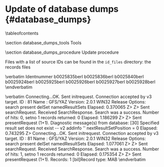 Update of database dumps    {#database_dumps}
========================

\tableofcontents

\section database_dumps_tools Tools

\section database_dumps_procedure Update procedure

Files with a list of source IDs can be found in the `id_files` directory: the
records files

\verbatim
Identnummer
b0025835berl
b0025836berl
b0025840berl
b0025924berl
b0025925berl
b0025926berl
b0025927berl
b0025928berl
\endverbatim

\verbatim
Connecting...OK.
Sent initrequest.
Connection accepted by v3 target.
ID     : 81
Name   : GFS/YAZ
Version: 2.0.1 WIN32 Release
Options: search present delSet namedResultSets
Elapsed: 0.370065
Z> Z> Sent searchRequest.
Received SearchResponse.
Search was a success.
Number of hits: 0, setno 1
records returned: 0
Elapsed: 1.186299
Z> Z> Sent presentRequest (1+1).
Diagnostic message(s) from database:
    [30] Specified result set does not exist -- v2 addinfo ''
nextResultSetPosition = 0
Elapsed: 0.743295
Z> Connecting...OK.
Sent initrequest.
Connection accepted by v3 target.
ID     : 81
Name   : GFS/YAZ
Version: 2.0.1 WIN32 Release
Options: search present delSet namedResultSets
Elapsed: 1.077061
Z> Z> Sent searchRequest.
Received SearchResponse.
Search was a success.
Number of hits: 1, setno 1
records returned: 0
Elapsed: 0.175354
Z> Z> Sent presentRequest (1+1).
Records: 1
[bil]Record type: MAB
\endverbatim

